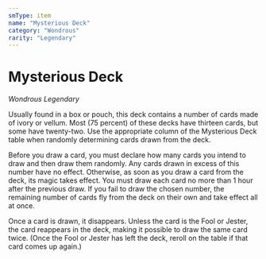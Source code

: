```yaml
---
smType: item
name: "Mysterious Deck"
category: "Wondrous"
rarity: "Legendary"
---
```


# Mysterious Deck
*Wondrous Legendary*

Usually found in a box or pouch, this deck contains a number of cards made of ivory or vellum. Most (75 percent) of these decks have thirteen cards, but some have twenty-two. Use the appropriate column of the Mysterious Deck table when randomly determining cards drawn from the deck.

Before you draw a card, you must declare how many cards you intend to draw and then draw them randomly. Any cards drawn in excess of this number have no effect. Otherwise, as soon as you draw a card from the deck, its magic takes effect. You must draw each card no more than 1 hour after the previous draw. If you fail to draw the chosen number, the remaining number of cards fly from the deck on their own and take effect all at once.

Once a card is drawn, it disappears. Unless the card is the Fool or Jester, the card reappears in the deck, making it possible to draw the same card twice. (Once the Fool or Jester has left the deck, reroll on the table if that card comes up again.)
